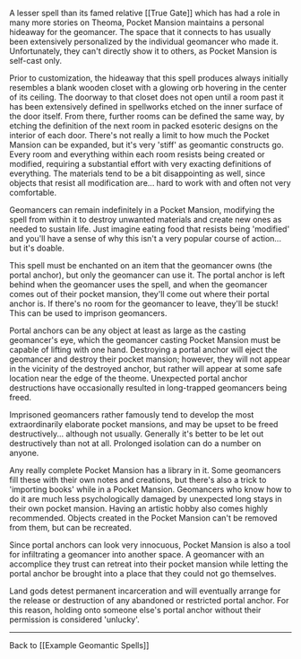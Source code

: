 A lesser spell than its famed relative [[True Gate]] which has had a role in many more stories on Theoma, Pocket Mansion maintains a personal hideaway for the geomancer.  The space that it connects to has usually been extensively personalized by the individual geomancer who made it.  Unfortunately, they can't directly show it to others, as Pocket Mansion is self-cast only.

Prior to customization, the hideaway that this spell produces always initially resembles a blank wooden closet with a glowing orb hovering in the center of its ceiling.  The doorway to that closet does not open until a room past it has been extensively defined in spellworks etched on the inner surface of the door itself.  From there, further rooms can be defined the same way, by etching the definition of the next room in packed esoteric designs on the interior of each door.  There's not really a limit to how much the Pocket Mansion can be expanded, but it's very 'stiff' as geomantic constructs go.  Every room and everything within each room resists being created or modified, requiring a substantial effort with very exacting definitions of everything.  The materials tend to be a bit disappointing as well, since objects that resist all modification are... hard to work with and often not very comfortable.

Geomancers can remain indefinitely in a Pocket Mansion, modifying the spell from within it to destroy unwanted materials and create new ones as needed to sustain life.  Just imagine eating food that resists being 'modified' and you'll have a sense of why this isn't a very popular course of action...  but it's doable.

This spell must be enchanted on an item that the geomancer owns (the portal anchor), but only the geomancer can use it.  The portal anchor is left behind when the geomancer uses the spell, and when the geomancer comes out of their pocket mansion, they'll come out where their portal anchor is.  If there's no room for the geomancer to leave, they'll be stuck!  This can be used to imprison geomancers.

Portal anchors can be any object at least as large as the casting geomancer's eye, which the geomancer casting Pocket Mansion must be capable of lifting with one hand.  Destroying a portal anchor will eject the geomancer and destroy their pocket mansion; however, they will not appear in the vicinity of the destroyed anchor, but rather will appear at some safe location near the edge of the theome.  Unexpected portal anchor destructions have occasionally resulted in long-trapped geomancers being freed.

Imprisoned geomancers rather famously tend to develop the most extraordinarily elaborate pocket mansions, and may be upset to be freed destructively... although not usually.  Generally it's better to be let out destructively than not at all.  Prolonged isolation can do a number on anyone.

Any really complete Pocket Mansion has a library in it.  Some geomancers fill these with their own notes and creations, but there's also a trick to 'importing books' while in a Pocket Mansion.  Geomancers who know how to do it are much less psychologically damaged by unexpected long stays in their own pocket mansion.  Having an artistic hobby also comes highly recommended.  Objects created in the Pocket Mansion can't be removed from them, but can be recreated.

Since portal anchors can look very innocuous, Pocket Mansion is also a tool for infiltrating a geomancer into another space.  A geomancer with an accomplice they trust can retreat into their pocket mansion while letting the portal anchor be brought into a place that they could not go themselves.

Land gods detest permanent incarceration and will eventually arrange for the release or destruction of any abandoned or restricted portal anchor.  For this reason, holding onto someone else's portal anchor without their permission is considered 'unlucky'.

---
Back to [[Example Geomantic Spells]]